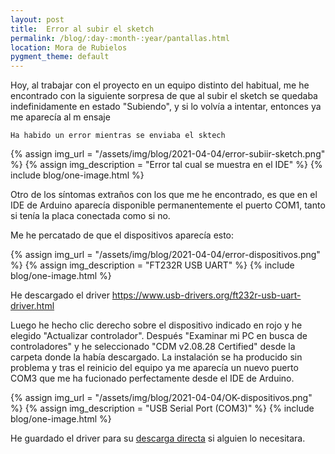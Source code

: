 ```yaml
---
layout: post
title:  Error al subir el sketch
permalink: /blog/:day-:month-:year/pantallas.html
location: Mora de Rubielos
pygment_theme: default
---
```

Hoy, al trabajar con el proyecto en un equipo distinto del habitual, me he encontrado con la siguiente sorpresa de que al subir el sketch se quedaba indefinidamente en estado "Subiendo", y si lo volvía a intentar, entonces ya me aparecía al m ensaje 

```
Ha habido un error mientras se enviaba el sktech
```

{% assign img_url = "/assets/img/blog/2021-04-04/error-subiir-sketch.png" %}
{% assign img_description = "Error tal cual se muestra en el IDE" %}
{% include blog/one-image.html %}

Otro de los síntomas extraños con los que me he encontrado, es que en el IDE de Arduino aparecía disponible permanentemente el puerto COM1, tanto si tenía la placa conectada como si no.

Me he percatado de que el dispositivos aparecía esto:

{% assign img_url = "/assets/img/blog/2021-04-04/error-dispositivos.png" %}
{% assign img_description = "FT232R USB UART" %}
{% include blog/one-image.html %}


He descargado el driver https://www.usb-drivers.org/ft232r-usb-uart-driver.html

Luego he hecho clic derecho sobre el dispositivo indicado en rojo y he elegido "Actualizar controlador". Después "Examinar mi PC en busca de controladores" y he seleccionado "CDM v2.08.28 Certified" desde la carpeta donde la había descargado. La instalación se ha producido sin problema y tras el reinicio del equipo ya me aparecía un nuevo puerto COM3 que me ha fucionado perfectamente desde el IDE de Arduino.

{% assign img_url = "/assets/img/blog/2021-04-04/OK-dispositivos.png" %}
{% assign img_description = "USB Serial Port (COM3)" %}
{% include blog/one-image.html %}

He guardado el driver para su [descarga directa](/assets/drivers/CDM-2.08.28-WHQL-Certified1.zip) si alguien lo necesitara.
